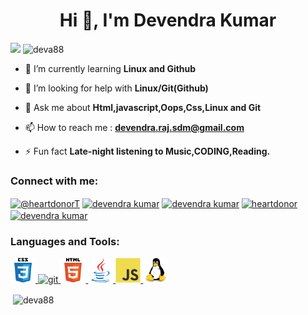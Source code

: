 <h1 align="center">Hi 👋, I'm Devendra Kumar</h1>
<p align="left">
<img src="https://user-images.githubusercontent.com/42608897/117810182-afcbf400-b27c-11eb-85fa-69c3b2a23921.gif" style="max-width:100%;/></p>
 <br>                                                                                                                       


<p align="left"> <img src="https://komarev.com/ghpvc/?username=deva88&label=Profile%20views&color=0e75b6&style=flat" alt="deva88" /> </p>

- 🌱 I’m currently learning **Linux and Github**

- 🤝 I’m looking for help with **Linux/Git(Github)**

- 💬 Ask me about **Html,javascript,Oops,Css,Linux and Git**

- 📫 How to reach me : **devendra.raj.sdm@gmail.com**

- ⚡ Fun fact **Late-night listening to Music,CODING,Reading.**

<h3 align="left">Connect with me:</h3>
<p align="left">
<a href="https://twitter.com/@heartdonorT" target= "_blank"><img align="center" src="https://cdn.jsdelivr.net/npm/simple-icons@3.0.1/icons/twitter.svg" alt="@heartdonorT" height="30" width="40" /></a>
<a href="www.linkedin.com/in/devendra-kumar-558b4712b" target= "_blank"><img align="center" src="https://cdn.jsdelivr.net/npm/simple-icons@3.0.1/icons/linkedin.svg" alt="devendra kumar" height="30" width="40" /></a>
<a href="https://www.facebook.com/profile.php?id=100057260570396" target= "_blank"><img align="center" src="https://cdn.jsdelivr.net/npm/simple-icons@3.0.1/icons/facebook.svg" alt="devendra kumar" height="30" width="40" /></a>
<a href="https://instagram.com/heartdonor" target= "_blank"><img align="center" src="https://cdn.jsdelivr.net/npm/simple-icons@3.0.1/icons/instagram.svg" alt="heartdonor" height="30" width="40" /></a>
<a href="https://www.youtube.com/channel/UCT6OivzfWg0ZmiWYnVwxKaQ" target= "_blank"><img align="center" src="https://cdn.jsdelivr.net/npm/simple-icons@3.0.1/icons/youtube.svg" alt="devendra kumar" height="30" width="40" /></a>
</p>

<h3 align="left">Languages and Tools:</h3>
<p align="left"> <a href="https://www.w3schools.com/css/" target="_blank"> <img src="https://raw.githubusercontent.com/devicons/devicon/master/icons/css3/css3-original-wordmark.svg" alt="css3" width="40" height="40"/> </a> <a href="https://git-scm.com/" target="_blank"> <img src="https://www.vectorlogo.zone/logos/git-scm/git-scm-icon.svg" alt="git" width="40" height="40"/> </a> <a href="https://www.w3.org/html/" target="_blank"> <img src="https://raw.githubusercontent.com/devicons/devicon/master/icons/html5/html5-original-wordmark.svg" alt="html5" width="40" height="40"/> </a> <a href="https://www.java.com" target="_blank"> <img src="https://raw.githubusercontent.com/devicons/devicon/master/icons/java/java-original.svg" alt="java" width="40" height="40"/> </a> <a href="https://developer.mozilla.org/en-US/docs/Web/JavaScript" target="_blank"> <img src="https://raw.githubusercontent.com/devicons/devicon/master/icons/javascript/javascript-original.svg" alt="javascript" width="40" height="40"/> </a> <a href="https://www.linux.org/" target="_blank"> <img src="https://raw.githubusercontent.com/devicons/devicon/master/icons/linux/linux-original.svg" alt="linux" width="40" height="40"/> </a> </p>

<p>&nbsp;<img align="center" src="https://github-readme-stats.vercel.app/api?username=deva88&show_icons=true&locale=en" alt="deva88" /></p>
